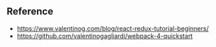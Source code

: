 ## Reference
- https://www.valentinog.com/blog/react-redux-tutorial-beginners/
- https://github.com/valentinogagliardi/webpack-4-quickstart



